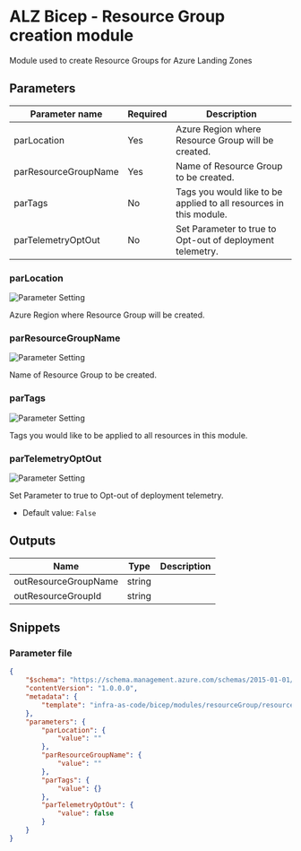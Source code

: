# ALZ Bicep - Resource Group creation module

Module used to create Resource Groups for Azure Landing Zones

## Parameters

Parameter name | Required | Description
-------------- | -------- | -----------
parLocation    | Yes      | Azure Region where Resource Group will be created.
parResourceGroupName | Yes      | Name of Resource Group to be created.
parTags        | No       | Tags you would like to be applied to all resources in this module.
parTelemetryOptOut | No       | Set Parameter to true to Opt-out of deployment telemetry.

### parLocation

![Parameter Setting](https://img.shields.io/badge/parameter-required-orange?style=flat-square)

Azure Region where Resource Group will be created.

### parResourceGroupName

![Parameter Setting](https://img.shields.io/badge/parameter-required-orange?style=flat-square)

Name of Resource Group to be created.

### parTags

![Parameter Setting](https://img.shields.io/badge/parameter-optional-green?style=flat-square)

Tags you would like to be applied to all resources in this module.

### parTelemetryOptOut

![Parameter Setting](https://img.shields.io/badge/parameter-optional-green?style=flat-square)

Set Parameter to true to Opt-out of deployment telemetry.

- Default value: `False`

## Outputs

Name | Type | Description
---- | ---- | -----------
outResourceGroupName | string |
outResourceGroupId | string |

## Snippets

### Parameter file

```json
{
    "$schema": "https://schema.management.azure.com/schemas/2015-01-01/deploymentParameters.json#",
    "contentVersion": "1.0.0.0",
    "metadata": {
        "template": "infra-as-code/bicep/modules/resourceGroup/resourceGroup.json"
    },
    "parameters": {
        "parLocation": {
            "value": ""
        },
        "parResourceGroupName": {
            "value": ""
        },
        "parTags": {
            "value": {}
        },
        "parTelemetryOptOut": {
            "value": false
        }
    }
}
```
